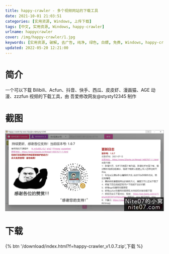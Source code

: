 ```yaml
---
title: happy-crawler - 多个视频网站的下载工具
date: 2021-10-01 21:03:51
categories: [实用资源, Windows, 上传下载]
tags: [中文, 实用资源, Windows, happy-crawler]
urlname: happycrawler
cover: /img/happy-crawler/1.jpg
keywords: [实用资源, 破解, 去广告, 纯净, 绿色, 白嫖, 免费, Windows, happy-crawler]
updated: 2022-05-20 12:21:00
---
```


# 简介

一个可以下载 Bilibili、Acfun、抖音、快手、西瓜、皮皮虾、漫画猫、AGE 动漫、zzzfun 视频的下载工具，由 吾爱修改网友@stysty12345 制作

# 截图

![](/img/happy-crawler/2.jpg)

# 下载

{% btn '/download/index.html?f=happy-crawler_v1.0.7.zip',下载 %}
